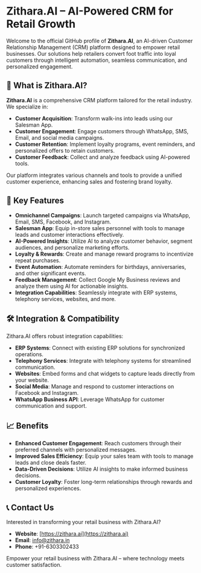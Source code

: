 # Zithara.AI – AI-Powered CRM for Retail Growth

Welcome to the official GitHub profile of **Zithara.AI**, an AI-driven Customer Relationship Management (CRM) platform designed to empower retail businesses. Our solutions help retailers convert foot traffic into loyal customers through intelligent automation, seamless communication, and personalized engagement.

## 🚀 What is Zithara.AI?

**Zithara.AI** is a comprehensive CRM platform tailored for the retail industry. We specialize in:

- **Customer Acquisition**: Transform walk-ins into leads using our Salesman App.
- **Customer Engagement**: Engage customers through WhatsApp, SMS, Email, and social media campaigns.
- **Customer Retention**: Implement loyalty programs, event reminders, and personalized offers to retain customers.
- **Customer Feedback**: Collect and analyze feedback using AI-powered tools.

Our platform integrates various channels and tools to provide a unified customer experience, enhancing sales and fostering brand loyalty.

## 🎯 Key Features

- **Omnichannel Campaigns**: Launch targeted campaigns via WhatsApp, Email, SMS, Facebook, and Instagram.
- **Salesman App**: Equip in-store sales personnel with tools to manage leads and customer interactions effectively.
- **AI-Powered Insights**: Utilize AI to analyze customer behavior, segment audiences, and personalize marketing efforts.
- **Loyalty & Rewards**: Create and manage reward programs to incentivize repeat purchases.
- **Event Automation**: Automate reminders for birthdays, anniversaries, and other significant events.
- **Feedback Management**: Collect Google My Business reviews and analyze them using AI for actionable insights.
- **Integration Capabilities**: Seamlessly integrate with ERP systems, telephony services, websites, and more.

## 🛠️ Integration & Compatibility

Zithara.AI offers robust integration capabilities:

- **ERP Systems**: Connect with existing ERP solutions for synchronized operations.
- **Telephony Services**: Integrate with telephony systems for streamlined communication.
- **Websites**: Embed forms and chat widgets to capture leads directly from your website.
- **Social Media**: Manage and respond to customer interactions on Facebook and Instagram.
- **WhatsApp Business API**: Leverage WhatsApp for customer communication and support.

## 📈 Benefits

- **Enhanced Customer Engagement**: Reach customers through their preferred channels with personalized messages.
- **Improved Sales Efficiency**: Equip your sales team with tools to manage leads and close deals faster.
- **Data-Driven Decisions**: Utilize AI insights to make informed business decisions.
- **Customer Loyalty**: Foster long-term relationships through rewards and personalized experiences.

## 📞 Contact Us

Interested in transforming your retail business with Zithara.AI?

- **Website**: [https://zithara.ai](https://zithara.ai)
- **Email**: [info@zithara.in](mailto:info@zithara.in)
- **Phone**: +91-6303302433

Empower your retail business with Zithara.AI – where technology meets customer satisfaction.
